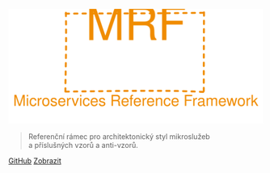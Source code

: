 ![logo](_media/mrf_logo.svg)

> Referenční rámec pro architektonický styl mikroslužeb<br/>a příslušných vzorů a anti-vzorů.

[GitHub](https://github.com/MichalMoudry/microservices-reference-framework)
[Zobrazit](#microservices-reference-framework)

<!-- background color -->
<!--![color](#4ade80)-->